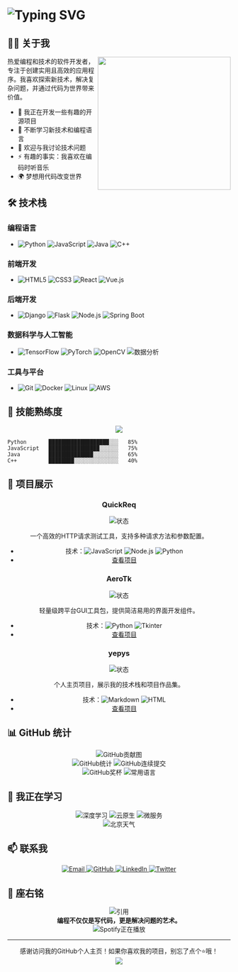 # <img src="https://readme-typing-svg.herokuapp.com?font=Fira+Code&pause=1000&color=F7DF1E&width=435&lines=👋+你好，我是+yepys;Welcome+to+my+GitHub+profile!;Coding+with+passion+%26+creativity!" alt="Typing SVG" />

## 🧑‍💻 关于我

<img align="right" width="300" src="https://media.giphy.com/media/qgQUggAC3Pfv687qPC/giphy.gif" />

热爱编程和技术的软件开发者，专注于创建实用且高效的应用程序。我喜欢探索新技术，解决复杂问题，并通过代码为世界带来价值。

- 🔭 我正在开发一些有趣的开源项目
- 🌱 不断学习新技术和编程语言
- 💬 欢迎与我讨论技术问题
- ⚡ 有趣的事实：我喜欢在编码时听音乐
- 🌍 梦想用代码改变世界

## 🛠️ 技术栈

### 编程语言
- ![Python](https://img.shields.io/badge/Python-3776AB?style=for-the-badge&logo=python&logoColor=white) ![JavaScript](https://img.shields.io/badge/JavaScript-F7DF1E?style=for-the-badge&logo=javascript&logoColor=black) ![Java](https://img.shields.io/badge/Java-ED8B00?style=for-the-badge&logo=java&logoColor=white) ![C++](https://img.shields.io/badge/C%2B%2B-00599C?style=for-the-badge&logo=c%2B%2B&logoColor=white)

### 前端开发
- ![HTML5](https://img.shields.io/badge/HTML5-E34F26?style=for-the-badge&logo=html5&logoColor=white) ![CSS3](https://img.shields.io/badge/CSS3-1572B6?style=for-the-badge&logo=css3&logoColor=white) ![React](https://img.shields.io/badge/React-20232A?style=for-the-badge&logo=react&logoColor=61DAFB) ![Vue.js](https://img.shields.io/badge/Vue.js-35495E?style=for-the-badge&logo=vue.js&logoColor=4FC08D)

### 后端开发
- ![Django](https://img.shields.io/badge/Django-092E20?style=for-the-badge&logo=django&logoColor=white) ![Flask](https://img.shields.io/badge/Flask-000000?style=for-the-badge&logo=flask&logoColor=white) ![Node.js](https://img.shields.io/badge/Node.js-43853D?style=for-the-badge&logo=node.js&logoColor=white) ![Spring Boot](https://img.shields.io/badge/Spring_Boot-6DB33F?style=for-the-badge&logo=spring&logoColor=white)

### 数据科学与人工智能
- ![TensorFlow](https://img.shields.io/badge/TensorFlow-FF6F00?style=for-the-badge&logo=tensorflow&logoColor=white) ![PyTorch](https://img.shields.io/badge/PyTorch-EE4C2C?style=for-the-badge&logo=pytorch&logoColor=white) ![OpenCV](https://img.shields.io/badge/OpenCV-5C3EE8?style=for-the-badge&logo=opencv&logoColor=white) ![数据分析](https://img.shields.io/badge/数据分析-2C8EBB?style=for-the-badge&logo=jupyter&logoColor=white)

### 工具与平台
- ![Git](https://img.shields.io/badge/Git-F05032?style=for-the-badge&logo=git&logoColor=white) ![Docker](https://img.shields.io/badge/Docker-2496ED?style=for-the-badge&logo=docker&logoColor=white) ![Linux](https://img.shields.io/badge/Linux-FCC624?style=for-the-badge&logo=linux&logoColor=black) ![AWS](https://img.shields.io/badge/AWS-232F3E?style=for-the-badge&logo=amazon-aws&logoColor=white)

## 💪 技能熟练度

<!-- 动态技能卡片 -->
<div align="center">
  <img src="https://skillicons.dev/icons?i=python,javascript,java,cpp,html,css,react,vue,django,flask,nodejs,tensorflow,pytorch,git,docker,linux,aws&perline=6" />
</div>

```text
Python       ███████████████████░░░   85% 
JavaScript   ████████████████░░░░░░   75%
Java         ██████████████░░░░░░░░   65%
C++          ████████░░░░░░░░░░░░░░   40%
```

## 🚀 项目展示

<div align="center">

### QuickReq
<img src="https://img.shields.io/badge/状态-活跃开发中-brightgreen" alt="状态" />

一个高效的HTTP请求测试工具，支持多种请求方法和参数配置。
- 技术：![JavaScript](https://img.shields.io/badge/JavaScript-F7DF1E?style=flat&logo=javascript&logoColor=black) ![Node.js](https://img.shields.io/badge/Node.js-43853D?style=flat&logo=node.js&logoColor=white) ![Python](https://img.shields.io/badge/Python-3776AB?style=flat&logo=python&logoColor=white)
- [查看项目](https://github.com/yepys/QuickReq)

### AeroTk
<img src="https://img.shields.io/badge/状态-稳定版本-blue" alt="状态" />

轻量级跨平台GUI工具包，提供简洁易用的界面开发组件。
- 技术：![Python](https://img.shields.io/badge/Python-3776AB?style=flat&logo=python&logoColor=white) ![Tkinter](https://img.shields.io/badge/Tkinter-3776AB?style=flat&logo=python&logoColor=white)
- [查看项目](https://github.com/yepys/AeroTk)

### yepys
<img src="https://img.shields.io/badge/状态-持续更新-orange" alt="状态" />

个人主页项目，展示我的技术栈和项目作品集。
- 技术：![Markdown](https://img.shields.io/badge/Markdown-000000?style=flat&logo=markdown&logoColor=white) ![HTML](https://img.shields.io/badge/HTML5-E34F26?style=flat&logo=html5&logoColor=white)
- [查看项目](https://github.com/yepys/yepys)

</div>

## 📊 GitHub 统计

<div align="center">
  <!-- 3D贡献图 -->
  <picture>
    <source media="(prefers-color-scheme: dark)" srcset="https://raw.githubusercontent.com/yepys/yepys/output/github-contribution-grid-snake-dark.svg">
    <source media="(prefers-color-scheme: light)" srcset="https://raw.githubusercontent.com/yepys/yepys/output/github-contribution-grid-snake.svg">
    <img alt="GitHub贡献图" src="https://raw.githubusercontent.com/yepys/yepys/output/github-contribution-grid-snake.svg">
  </picture>
  
  <br/>
  
  <img src="https://github-readme-stats.vercel.app/api?username=yepys&show_icons=true&theme=radical" alt="GitHub统计" />
  <img src="https://github-readme-streak-stats.herokuapp.com/?user=yepys&theme=radical" alt="GitHub连续提交" />
  <br/>
  <img src="https://github-profile-trophy.vercel.app/?username=yepys&theme=radical&row=1" alt="GitHub奖杯" />
  
  <!-- 语言使用统计 -->
  <img src="https://github-readme-stats.vercel.app/api/top-langs/?username=yepys&layout=compact&theme=radical" alt="常用语言" />
</div>

## 🌱 我正在学习

<div align="center">
  <img src="https://img.shields.io/badge/深度学习-FF6F00?style=for-the-badge&logo=tensorflow&logoColor=white" alt="深度学习" />
  <img src="https://img.shields.io/badge/云原生技术-326CE5?style=for-the-badge&logo=kubernetes&logoColor=white" alt="云原生" />
  <img src="https://img.shields.io/badge/微服务架构-FF4088?style=for-the-badge&logo=spring-boot&logoColor=white" alt="微服务" />
</div>

<!-- 当前天气 -->
<div align="center">
  <img src="https://weather-icon.journeyad.repl.co/@beijing?v=1" alt="北京天气" />
</div>

## 📫 联系我

<div align="center">
  <a href="mailto:zhuzhishengzhu6@gmail.com">
    <img src="https://img.shields.io/badge/Email-D14836?style=for-the-badge&logo=gmail&logoColor=white" alt="Email" />
  </a>
  <a href="https://github.com/yepys">
    <img src="https://img.shields.io/badge/GitHub-100000?style=for-the-badge&logo=github&logoColor=white" alt="GitHub" />
  </a>
  <a href="https://www.linkedin.com/in/yepys">
    <img src="https://img.shields.io/badge/LinkedIn-0077B5?style=for-the-badge&logo=linkedin&logoColor=white" alt="LinkedIn" />
  </a>
  <a href="https://twitter.com/yepys">
    <img src="https://img.shields.io/badge/Twitter-1DA1F2?style=for-the-badge&logo=twitter&logoColor=white" alt="Twitter" />
  </a>
</div>

## 🎯 座右铭

<div align="center">
  <img src="https://quotes-github-readme.vercel.app/api?type=horizontal&theme=radical" alt="引用" />
  <br/>
  <b>编程不仅仅是写代码，更是解决问题的艺术。</b>
</div>

<!-- Spotify正在播放 -->
<div align="center">
  <img src="https://spotify-github-profile.vercel.app/api/view?uid=31s7xrc6qzhy5vpvqplzlqbcxcqa&cover_image=true&theme=natemoo-re&show_offline=false&background_color=121212" alt="Spotify正在播放" />
</div>

---

<div align="center">
  感谢访问我的GitHub个人主页！如果你喜欢我的项目，别忘了点个⭐️哦！
  <br/>
  <img src="https://raw.githubusercontent.com/Trilokia/Trilokia/379277808c61ef204768a61bbc5d25bc7798ccf1/bottom_header.svg" />
</div>
